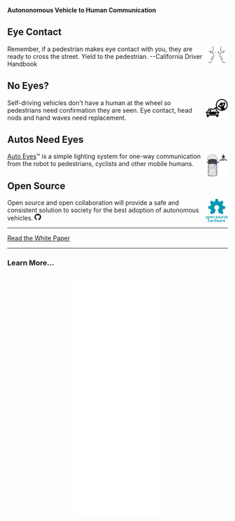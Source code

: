 __Autononomous Vehicle to Human Communication__

## Eye Contact
<img style="float:right;" src="images/eye-contact.png" width="10%" title="driverless car by Gan Khoon Lay from the Noun Project">
Remember, if a pedestrian makes eye contact with you, they are ready to cross the street. Yield to the pedestrian. --California Driver Handbook



## No Eyes?
<img src="src/assets/images/noun_driverless%20car_1581548.svg" style="float:right;"   style="float:left;" width="10%" title="driverless car by Gan Khoon Lay from the Noun Project">
Self-driving vehicles don't have a human at the wheel so pedestrians need confirmation they are seen.
        Eye contact, head nods and hand waves need replacement.


## Autos Need Eyes
<img src="images/i-see-you.png" width="10%"  style="float:right;">
<a href="https://autoeyes.org" title="Auto Eyes Website">Auto Eyes</a>&trade; is a simple lighting system for one-way communication from the robot to pedestrians, cyclists and other mobile humans.


## Open Source

<img src="src/assets/images/Open-source-hardware-logo.svg" width="10%" style="float:right;"  title="Open Source Software / Hardware">
      Open source and open collaboration will provide a safe and consistent solution to society for the best adoption of autonomous vehicles.
<a href="https://github.com/aroller/auto-eyes"><img src="src/assets/images/GitHub-Mark-120px-plus.png" title="Github Repository" width="15px"/> </a>



---

<a  href="https://docs.google.com/document/d/1lKIsqMYYO7nQ937QXdCg2oaPqeo0iI2x5D2HwVKsVNE/edit?usp=sharing">Read the White Paper</a>

---

### Learn More...

<div style="text-align:center">
  <iframe src="./scenario/all-around/all-around.html" style="width: 200px; height: 550px; border: 0px;"></iframe>
</div>

